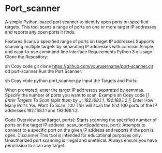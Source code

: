 # Port_scanner
A simple Python-based port scanner to identify open ports on specified targets. This tool scans a range of ports on one or more target IP addresses and reports any open ports it finds.

Features
Scans a specified range of ports on target IP addresses
Supports scanning multiple targets by separating IP addresses with commas
Simple and easy-to-use command-line interface
Requirements
Python 3.x
Usage
Clone the Repository:

sh
Copy code
git clone https://github.com/yourusername/port-scanner.git
cd port-scanner
Run the Port Scanner:

sh
Copy code
python port_scanner.py
Input the Targets and Ports:

When prompted, enter the target IP addresses separated by commas.
Specify the number of ports you want to scan.
Example
sh
Copy code
[*] Enter Targets To Scan (split them by ,): 192.168.1.1, 192.168.1.2
[*] Enter How Many Ports You Want To Scan: 100
This will scan the first 100 ports of the IP addresses 192.168.1.1 and 192.168.1.2.

Code Overview
scan(target, ports): Starts scanning the specified number of ports on the target IP address.
scan_port(ipaddress, port): Attempts to connect to a specific port on the given IP address and reports if the port is open.
Disclaimer
This tool is intended for educational purposes only. Unauthorized port scanning is illegal and unethical. Always ensure you have permission to scan any target.
